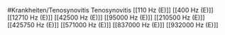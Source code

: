 #Krankheiten/Tenosynovitis
Tenosynovitis
[[110 Hz (E)]]
[[400 Hz (E)]]
[[12710 Hz (E)]]
[[42500 Hz (E)]]
[[95000 Hz (E)]]
[[210500 Hz (E)]]
[[425750 Hz (E)]]
[[571000 Hz (E)]]
[[837000 Hz (E)]]
[[932000 Hz (E)]]